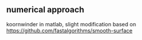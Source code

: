 ## numerical approach

koornwinder in matlab, slight modification based on https://github.com/fastalgorithms/smooth-surface

